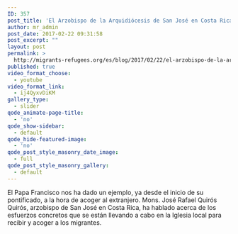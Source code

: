 ```yaml
---
ID: 357
post_title: 'El Arzobispo de la Arquidiócesis de San José en Costa Rica: &#8220;una madre que acoge, que recibe&#8221;'
author: mr_admin
post_date: 2017-02-22 09:31:58
post_excerpt: ""
layout: post
permalink: >
  http://migrants-refugees.org/es/blog/2017/02/22/el-arzobispo-de-la-arquidiocesis-de-san-jose-en-costa-rica-una-madre-que-acoge-que-recibe/
published: true
video_format_choose:
  - youtube
video_format_link:
  - ij4QyxvDiKM
gallery_type:
  - slider
qode_animate-page-title:
  - 'no'
qode_show-sidebar:
  - default
qode_hide-featured-image:
  - 'no'
qode_post_style_masonry_date_image:
  - full
qode_post_style_masonry_gallery:
  - default
---
```

El Papa Francisco nos ha dado un ejemplo, ya desde el inicio de su pontificado, a la hora de acoger al extranjero. Mons. José Rafael Quirós Quirós, arzobispo de San José en Costa Rica, ha hablado acerca de los esfuerzos concretos que se están llevando a cabo en la Iglesia local para recibir y acoger a los migrantes.